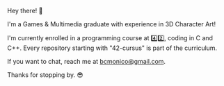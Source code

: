 Hey there! :wave:

I'm a Games & Multimedia graduate with experience in 3D Character Art!

I'm currently enrolled in a programming course at :four::two:, coding in C and C++. Every repository starting with "42-cursus" is part of the curriculum.

If you want to chat, reach me at bcmonico@gmail.com.

Thanks for stopping by. :sunglasses:
